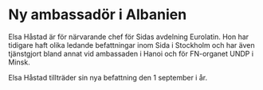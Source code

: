 # Ny ambassadör i Albanien

Elsa Håstad är för närvarande chef för Sidas avdelning Eurolatin. Hon har tidigare haft olika ledande befattningar inom Sida i Stockholm och har även tjänstgjort bland annat vid ambassaden i Hanoi och för FN-organet UNDP i Minsk.

Elsa Håstad tillträder sin nya befattning den 1 september i år.
